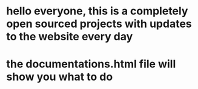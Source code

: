 # hello everyone, this is a completely open sourced projects with updates to the website every day
# the documentations.html file will show you what to do
